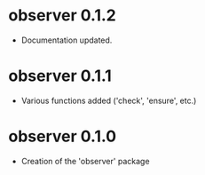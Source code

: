 # observer 0.1.2

* Documentation updated. 


# observer 0.1.1

* Various functions added ('check', 'ensure', etc.)


# observer 0.1.0

* Creation of the 'observer' package
